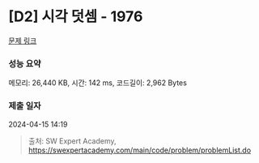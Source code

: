 # [D2] 시각 덧셈 - 1976 

[문제 링크](https://swexpertacademy.com/main/code/problem/problemDetail.do?contestProbId=AV5PttaaAZIDFAUq) 

### 성능 요약

메모리: 26,440 KB, 시간: 142 ms, 코드길이: 2,962 Bytes

### 제출 일자

2024-04-15 14:19



> 출처: SW Expert Academy, https://swexpertacademy.com/main/code/problem/problemList.do